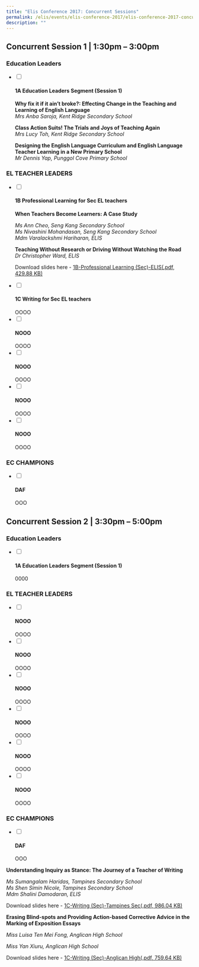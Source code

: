 ```yaml
---
title: "Elis Conference 2017: Concurrent Sessions"
permalink: /elis/events/elis-conference-2017/elis-conference-2017-concurrent-sessions/
description: ""
---
```

## Concurrent Session 1 | 1:30pm – 3:00pm


### Education Leaders

<ul class="jekyllcodex_accordion">
  <li>
    <input id="accordion101" type="checkbox">
    <label for="accordion1"><h4>1A Education Leaders Segment (Session 1)</h4></label>
    <div>
      <p><strong>Why fix it if it ain’t broke?: Effecting Change in the Teaching and Learning of English Language</strong>&nbsp;<br><em>Mrs Anba Saroja, Kent Ridge Secondary School</em>&nbsp;</p>
<p><strong>Class Action Suits! The Trials and Joys of Teaching Again</strong><br><em>Mrs Lucy Toh, Kent Ridge Secondary School</em>&nbsp;</p>
<p><strong>Designing the English Language Curriculum and English Language Teacher Learning in a New Primary School</strong><br><em>Mr Dennis Yap, Punggol Cove Primary School</em></p>
    </div>
	</li>  
</ul>

### EL TEACHER LEADERS

<ul class="jekyllcodex_accordion">
  <li>
    <input id="accordion102" type="checkbox">
    <label for="accordion1"><h4>1B Professional Learning for Sec EL teachers</h4></label>
    <div>
<p><strong>When Teachers Become Learners: A Case Study</strong></p>
<p><em>Ms Ann Cheo, Seng Kang Secondary School</em><br><em>Ms Nivashini Mohandasan, Seng Kang Secondary School</em><br><em>Mdm Varalackshmi Hariharan, ELIS</em></p>
<p><strong>Teaching Without Research or Driving Without Watching the Road</strong><br><em>Dr Christopher Ward, ELIS</em>&nbsp;</p>
<p>Download slides here -&nbsp;<a href="/files/1b-professional-learning-(sec)-elis.pdf">1B-Professional Learning (Sec)-ELIS(.pdf, 429.88 KB)</a></p>
    </div>
	</li>  
	<li>
    <input id="accordion103" type="checkbox">
    <label for="accordion1"><h4>1C Writing for Sec EL teachers</h4></label>
    <div>
OOOO
    </div>
	</li>  
	<li>
    <input id="accordion104" type="checkbox">
    <label for="accordion1"><h4>NOOO</h4></label>
    <div>
OOOO
    </div>
	</li>  
	<li>
    <input id="accordion105" type="checkbox">
    <label for="accordion1"><h4>NOOO</h4></label>
    <div>
OOOO
    </div>
	</li>  
	<li>
    <input id="accordion106" type="checkbox">
    <label for="accordion1"><h4>NOOO</h4></label>
    <div>
OOOO
    </div>
	</li>  
	<li>
    <input id="accordion107" type="checkbox">
    <label for="accordion1"><h4>NOOO</h4></label>
    <div>
OOOO
    </div>
	</li>  
</ul>

### EC CHAMPIONS

<ul class="jekyllcodex_accordion">
  <li>
    <input id="accordion108" type="checkbox">
    <label for="accordion1"><h4>DAF</h4></label>
    <div>
OOO
    </div>
	</li>  
</ul>

## Concurrent Session 2 | 3:30pm – 5:00pm

### Education Leaders

<ul class="jekyllcodex_accordion">
  <li>
    <input id="accordion109" type="checkbox">
    <label for="accordion1"><h4>1A Education Leaders Segment (Session 1)</h4></label>
    <div>
0000
    </div>
	</li>  
</ul>

### EL TEACHER LEADERS

<ul class="jekyllcodex_accordion">
  <li>
    <input id="accordion110" type="checkbox">
    <label for="accordion1"><h4>NOOO</h4></label>
    <div>
OOOO
    </div>
	</li>  
	<li>
    <input id="accordion111" type="checkbox">
    <label for="accordion1"><h4>NOOO</h4></label>
    <div>
OOOO
    </div>
	</li>  
	<li>
    <input id="accordion112" type="checkbox">
    <label for="accordion1"><h4>NOOO</h4></label>
    <div>
OOOO
    </div>
	</li>  
	<li>
    <input id="accordion113" type="checkbox">
    <label for="accordion1"><h4>NOOO</h4></label>
    <div>
OOOO
    </div>
	</li>  
	<li>
    <input id="accordion114" type="checkbox">
    <label for="accordion1"><h4>NOOO</h4></label>
    <div>
OOOO
    </div>
	</li>  
	<li>
    <input id="accordion115" type="checkbox">
    <label for="accordion1"><h4>NOOO</h4></label>
    <div>
OOOO
    </div>
	</li>  
</ul>

### EC CHAMPIONS

<ul class="jekyllcodex_accordion">
  <li>
    <input id="accordion116" type="checkbox">
    <label for="accordion1"><h4>DAF</h4></label>
    <div>
OOO
    </div>
	</li>  
</ul>

**Understanding Inquiry as Stance: The Journey of a Teacher of Writing**

_Ms Sumangalam Haridas, Tampines Secondary School_  
_Ms Shen Simin Nicole, Tampines Secondary School_  
_Mdm Shalini Damodaran, ELIS_

Download slides here -&nbsp;[1C-Writing (Sec)-Tampines Sec(.pdf, 986.04 KB)](https://academyofsingaporeteachers-moe-edu-sg-admin.cwp.sg/docs/librariesprovider2/events-news/elis-conference-2017/1c-writing-(sec)-tampines-sec.pdf?sfvrsn=6c76eb6e_2 "1C-Writing (Sec)-Tampines Sec")

**Erasing Blind-spots and Providing Action-based Corrective Advice in the Marking of Exposition Essays**

_Miss Luisa Ten Mei Fong, Anglican High School_

_Miss Yan Xiuru, Anglican High School_

Download slides here -&nbsp;[1C-Writing (Sec)-Anglican High(.pdf, 759.64 KB)](https://academyofsingaporeteachers-moe-edu-sg-admin.cwp.sg/docs/librariesprovider2/events-news/elis-conference-2017/1c-writing-(sec)-anglican-high.pdf?sfvrsn=9ce52b57_2 "1C-Writing (Sec)-Anglican High")